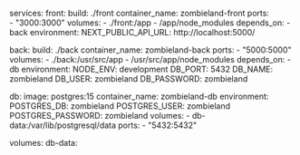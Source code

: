 services:
  front:
    build: ./front
    container_name: zombieland-front
    ports:      
      - "3000:3000"
    volumes:
      - ./front:/app
      - /app/node_modules
    depends_on:
      - back
    environment:
      NEXT_PUBLIC_API_URL: http://localhost:5000/

  back:
    build: ./back
    container_name: zombieland-back
    ports:
      - "5000:5000"
    volumes:
      - ./back:/usr/src/app
      - /usr/src/app/node_modules
    depends_on:
      - db
    environment:
      NODE_ENV: development
      DB_PORT: 5432
      DB_NAME: zombieland
      DB_USER: zombieland
      DB_PASSWORD: zombieland

  db:
      image: postgres:15
      container_name: zombieland-db
      environment:
        POSTGRES_DB: zombieland
        POSTGRES_USER: zombieland
        POSTGRES_PASSWORD: zombieland
      volumes:
        - db-data:/var/lib/postgresql/data
      ports:
        - "5432:5432"

volumes:
  db-data:


